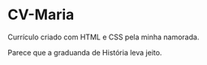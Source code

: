 # CV-Maria

Currículo criado com HTML e CSS pela minha namorada.

Parece que a graduanda de História leva jeito.